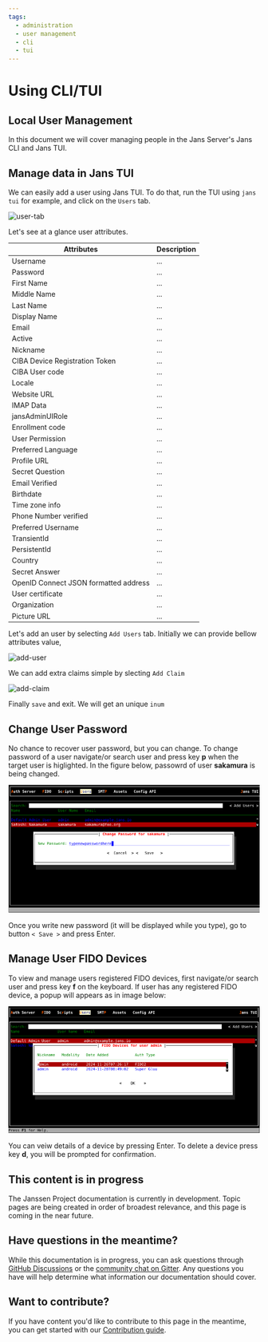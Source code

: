 ```yaml
---
tags:
  - administration
  - user management
  - cli
  - tui
---
```


# Using CLI/TUI

## Local User Management

In this document we will cover managing people in the Jans Server's Jans CLI and Jans TUI.


## Manage data in Jans TUI

We can easily add a user using Jans TUI. To do that, run the TUI using `jans tui` for example, and click on the `Users` tab.

![user-tab](https://github.com/JanssenProject/jans/assets/43112579/d94916ff-82c6-4d64-bd3a-9b13f3a5038d)

Let's see at a glance user attributes.

|Attributes|Description|
|---|---|
|Username|...| 
|Password |...|
|First Name|...|
|Middle Name|...|
|Last Name|...|
|Display Name|...|
|Email |...|
|Active|...|
|Nickname|...|
|CIBA Device Registration Token|...|
|CIBA User code|...|
|Locale|...|      
|Website URL|...| 
|IMAP Data|...|   
|jansAdminUIRole|...|
|Enrollment code|...|
|User Permission|...|
|Preferred Language|...|
|Profile URL|...|
|Secret Question|...|
|Email Verified|...|
|Birthdate|...|   
|Time zone info|...|
|Phone Number verified|...|
|Preferred Username|...|
|TransientId|...| 
|PersistentId|...|
|Country|...|     
|Secret Answer|...|
|OpenID Connect JSON formatted address|...|
|User certificate|...|
|Organization|...|
|Picture URL|...| 


Let's add an user by selecting `Add Users` tab. Initially we can provide bellow attributes value,

![add-user](https://github.com/JanssenProject/jans/assets/43112579/9f124b19-de4c-401f-9d7b-ac4b32c78163)

 We can add extra claims simple by slecting `Add Claim`

![add-claim](https://github.com/JanssenProject/jans/assets/43112579/97673b9e-4f45-4af3-869a-dfb86a8e972f)

Finally `save` and exit. We will get an unique `inum`


## Change User Password
No chance to recover user password, but you can change.
To change password of a user navigate/or search user and press key **p** when the target user is higlighted.
In the figure below, passowrd of user **sakamura** is being changed.

![Change User Password](../../assets/tui-user-change-password.png)

Once you write new password (it will be displayed while you type), go to button `< Save >` and press Enter.

## Manage User FIDO Devices
To view and manage users registered FIDO devices, first navigate/or search user and press key **f** on the keyboard.
If user has any registered FIDO device, a popup will appears as in image below:

![User FIDO Devices](../../assets/tui-ser-fido-device-list.png)

You can veiw details of a device by pressing Enter. To delete a device press key **d**, you will be
prompted for confirmation.


## This content is in progress

The Janssen Project documentation is currently in development. Topic pages are being created in order of broadest relevance, and this page is coming in the near future.

## Have questions in the meantime?

While this documentation is in progress, you can ask questions through [GitHub Discussions](https://github.com/JanssenProject/jans/discussions) or the [community chat on Gitter](https://gitter.im/JanssenProject/Lobby). Any questions you have will help determine what information our documentation should cover.

## Want to contribute?

If you have content you'd like to contribute to this page in the meantime, you can get started with our [Contribution guide](https://docs.jans.io/head/CONTRIBUTING/).
